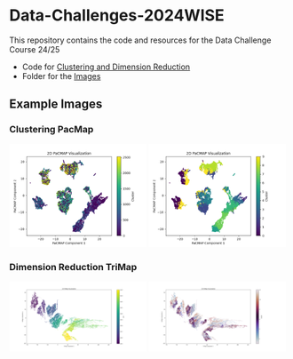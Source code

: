 
# Data-Challenges-2024WISE #
This repository contains the code and resources for the Data Challenge Course 24/25

- Code for [Clustering and Dimension Reduction](dimension_reduction/main.py)
- Folder for the [Images](images)

## Example Images ##
### Clustering PacMap ###
<p float="left">
  <img src="images/Clustering/all data/Hdbscan/Pacmap.png" width="49%" />
  <img src="images/Clustering/all data/kmeans-10/PacMap.png" width="49%" />
</p>

### Dimension Reduction TriMap ###
<p float="left">
  <img src="images/TriMap/TriMap-year.png" width="49%" />
  <img src="images/TriMap/TriMap-month.png" width="49%" />
</p>
